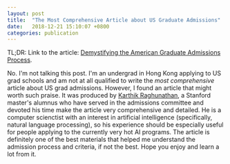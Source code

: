 ```yaml
---
layout: post
title:  "The Most Comprehensive Article about US Graduate Admissions"
date:   2018-12-21 15:10:07 +0800
categories: publication
---
```


TL;DR: Link to the article: [Demystifying the American Graduate Admissions Process](https://cs.stanford.edu/people/rkarthik/DAGAP.pdf).

No. I'm not talking this post. I'm an undergrad in Hong Kong applying to US grad schools and am not at all qualified to write the *most comprehensive* article about US grad admissions. However, I found an article that might worth such praise. It was produced by [Karthik Raghunathan](https://cs.stanford.edu/people/rkarthik/index.html), a Stanford master's alumnus who have served in the admissions committee and devoted his time make the article very comprehensive and detailed. He is a computer scienctist with an interest in artificial intelligence (specifically, natural language processing), so his experience should be especially useful for people applying to the currently very hot AI programs. The article is definitely one of the best materials that helped me understand the admission process and criteria, if not the best. Hope you enjoy and learn a lot from it.
